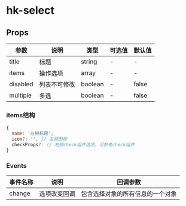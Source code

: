 # hk-select

## Props

| 参数 | 说明 | 类型 | 可选值 | 默认值 |
|--- | --- | --- | --- | --- |
| title | 标题 | string | - | - |
| items | 操作选项 | array | - | - |
| disabled | 列表不可修改 | boolean | - | false |
| multiple | 多选 | boolean | - | false |

### items结构
```js
{
  name: '左侧标题',
  icon?: '', // 左侧图标
  checkProps?: // 右侧check组件选项，可参考check组件
}
```

### Events
| 事件名称 | 说明 |	回调参数 |
|--- | --- | --- |
| change | 选项改变回调 | 包含选择对象的所有信息的一个对象 |
